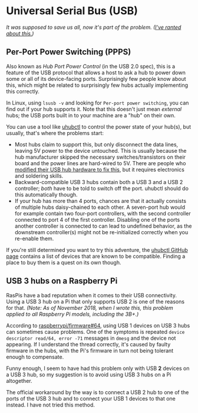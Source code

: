 # Universal Serial Bus (USB)

_It was supposed to save us all, now it's part of the problem. ([I've ranted about this.](https://twitter.com/scy/status/987642608649490432))_

## Per-Port Power Switching (PPPS)

Also known as _Hub Port Power Control_ (in the USB 2.0 spec), this is a feature of the USB protocol that allows a host to ask a hub to power down some or all of its device-facing ports.
Surprisingly few people know about this, which might be related to surprisingly few hubs actually implementing this correctly.

In Linux, using `lsusb -v` and looking for `Per-port power switching`, you can find out if your hub supports it.
Note that this doesn't just mean _external_ hubs; the USB ports built in to your machine are a "hub" on their own.

You can use a tool like [uhubctl](https://github.com/mvp/uhubctl) to control the power state of your hub(s), but usually, that's where the problems start:

* Most hubs claim to support this, but only disconnect the data lines, leaving 5V power to the device untouched.
  This is usually because the hub manufacturer skipped the necessary switches/transistors on their board and the power lines are hard-wired to 5V.
  There are people who [modified their USB hub hardware to fix this](https://befinitiv.wordpress.com/2014/02/02/hacking-per-port-power-switching-to-an-usb-hub-2/), but it requires electronics and soldering skills.
* Backward-compatible USB 3 hubs contain both a USB 3 and a USB 2 controller; _both_ have to be told to switch off the port.
  uhubctl should do this automatically though.
* If your hub has more than 4 ports, chances are that it actually consists of multiple hubs daisy-chained to each other.
  A seven-port hub would for example contain two four-port controllers, with the second controller connected to port 4 of the first controller.
  Disabling one of the ports another controller is connected to can lead to undefined behavior, as the downstream controller(s) might not be re-initialized correctly when you re-enable them.

If you're still determined you want to try this adventure, the [uhubctl GitHub page](https://github.com/mvp/uhubctl) contains a list of devices that are known to be compatible.
Finding a place to buy them is a quest on its own though.

## USB 3 hubs on a Raspberry Pi

RasPis have a bad reputation when it comes to their USB connectivity.
Using a USB 3 hub on a Pi that only supports USB 2 is one of the reasons for that.
_(Note: As of November 2018, when I wrote this, this problem applied to all Raspberry Pi models, including the 3B+.)_

According to [raspberrypi/firmware#64](https://github.com/raspberrypi/firmware/issues/64), using USB 1 devices on USB 3 hubs can sometimes cause problems.
One of the symptoms is repeated `device descriptor read/64, error -71` messages in `dmesg` and the device not appearing.
If I understand the thread correctly, it's caused by faulty firmware in the hubs, with the Pi's firmware in turn not being tolerant enough to compensate.

Funny enough, I seem to have had this problem only with USB **2** devices on a USB 3 hub, so my suggestion is to avoid using USB 3 hubs on a Pi altogether.

The official workaround by the way is to connect a USB 2 hub to one of the ports of the USB 3 hub and to connect your USB 1 devices to that one instead.
I have not tried this method.
